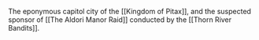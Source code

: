 The eponymous capitol city of the [[Kingdom of Pitax]], and the suspected sponsor of [[The Aldori Manor Raid]] conducted by the [[Thorn River Bandits]].